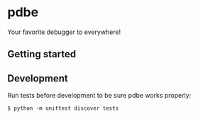 # pdbe

Your favorite debugger to everywhere!

## Getting started

## Development

Run tests before development to be sure pdbe works properly:

```
$ python -m unittest discover tests
```

